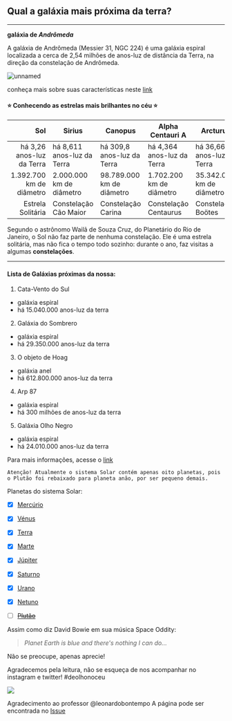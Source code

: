 ## Qual a galáxia mais próxima da terra?
---

**galáxia de _Andrômeda_**

A galáxia de Andrômeda (Messier 31, NGC 224) é uma galáxia espiral localizada a cerca de 2,54 milhões de anos-luz de distância da Terra, na direção da constelação de Andrômeda. 


![unnamed](https://user-images.githubusercontent.com/71294972/93835479-c40fa200-fc55-11ea-9d24-9544adbe07f7.jpg)

conheça mais sobre suas características neste [link](https://revistagalileu.globo.com/Ciencia/Espaco/noticia/2019/10/galaxia-de-andromeda-e-canibal-e-podera-engolir-lactea-dizem-cientistas.html)

#### :star: Conhecendo as estrelas mais brilhantes no céu :star:



|Sol   | Sirius  | Canopus  | Alpha Centauri A   | Arcturus  |
|--:|---|---|---|---|
| há 3,26 anos-luz da Terra | há 8,611 anos-luz da Terra  | há 309,8 anos-luz da Terra  | há 4,364 anos-luz da Terra  | há 36,66 anos-luz da Terra  |
| 1.392.700 km de diâmetro  | 2.000.000 km de diâmetro  |98.789.000 km de diâmetro   | 1.702.200 km de diâmetro  | 35.342.000 km de diâmetro  |
|Estrela Solitária  | Constelação Cão Maior  | Constelação Carina  |  Constelação Centaurus | Constelação Boötes  |

Segundo o astrônomo Wailã de Souza Cruz, do Planetário do Rio de Janeiro, o Sol não faz parte de nenhuma constelação. Ele é uma estrela solitária, mas não fica o tempo todo sozinho: durante o ano, faz visitas a algumas **constelações**.

---

#### Lista de Galáxias próximas da nossa:

1. Cata-Vento do Sul
  - galáxia espiral
  - há 15.040.000 anos-luz da terra
2. Galáxia do Sombrero
  - galáxia espiral
  - há 29.350.000 anos-luz da terra
3. O objeto de Hoag
  - galáxia anel
  - há 612.800.000 anos-luz da terra
4. Arp 87
  - galáxia espiral 
  - há 300 milhões de anos-luz da terra
5. Galáxia Olho Negro
  - galáxia espiral
  - há 24.010.000 anos-luz da terra
 
 Para mais informações, acesse o [link](https://www.hipercultura.com/galaxias-mais-lindas-perto-da-terra/)


```
Atenção! Atualmente o sistema Solar contém apenas oito planetas, pois o Plutão foi rebaixado para planeta anão, por ser pequeno demais.

```
Planetas do sistema Solar:
- [x] [Mercúrio](https://pt.wikipedia.org/wiki/Merc%C3%BArio_(planeta))
- [x] [Vénus](https://pt.wikipedia.org/wiki/V%C3%A9nus_(planeta))
- [x] [Terra](https://pt.wikipedia.org/wiki/Terra)
- [x] [Marte](https://pt.wikipedia.org/wiki/Marte_(planeta))
- [x] [Júpiter](https://pt.wikipedia.org/wiki/J%C3%BApiter_(planeta))
- [x] [Saturno](https://pt.wikipedia.org/wiki/Saturno_(planeta))
- [x] [Urano](https://pt.wikipedia.org/wiki/Urano_(planeta))
- [x] [Netuno](https://pt.wikipedia.org/wiki/Netuno_(planeta))
- [ ] ~~[Plutão](https://pt.wikipedia.org/wiki/Plut%C3%A3o)~~


Assim como diz David Bowie em sua música Space Oddity:
>_Planet Earth is blue and there's nothing I can do..._

Não se preocupe, apenas aprecie!



Agradecemos pela leitura, não se esqueça de nos acompanhar no instagram e twitter! \#deolhonoceu


[![](http://img.youtube.com/vi/ow87VFXFztU/0.jpg)](http://www.youtube.com/watch?v=ow87VFXFztU "The Brightest Stars In the Universe")


Agradecimento ao professor @leonardobontempo 
A página pode ser encontrada no [Issue](https://github.com/leonardobontempo/Aula3-DevOps/issues/9) 


